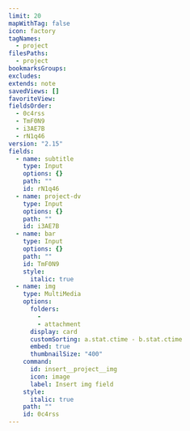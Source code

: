 ```yaml
---
limit: 20
mapWithTag: false
icon: factory
tagNames:
  - project
filesPaths:
  - project
bookmarksGroups: 
excludes: 
extends: note
savedViews: []
favoriteView: 
fieldsOrder:
  - 0c4rss
  - TmF0N9
  - i3AE7B
  - rN1q46
version: "2.15"
fields:
  - name: subtitle
    type: Input
    options: {}
    path: ""
    id: rN1q46
  - name: project-dv
    type: Input
    options: {}
    path: ""
    id: i3AE7B
  - name: bar
    type: Input
    options: {}
    path: ""
    id: TmF0N9
    style:
      italic: true
  - name: img
    type: MultiMedia
    options:
      folders:
        - 
        - attachment
      display: card
      customSorting: a.stat.ctime - b.stat.ctime
      embed: true
      thumbnailSize: "400"
    command:
      id: insert__project__img
      icon: image
      label: Insert img field
    style:
      italic: true
    path: ""
    id: 0c4rss
---
```


